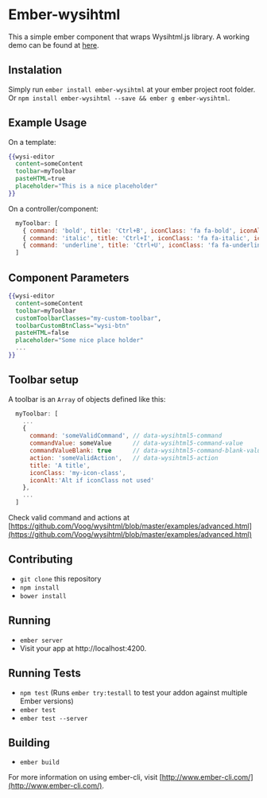 # Ember-wysihtml

This a simple ember component that wraps Wysihtml.js library.
A working demo can be found at [here](http://marcemira.com/ember-wysihtml).

## Instalation

Simply run `ember install ember-wysihtml` at your ember project root folder.
Or `npm install ember-wysihtml --save && ember g ember-wysihtml`.

## Example Usage

On a template:
```handlebars
{{wysi-editor
  content=someContent
  toolbar=myToolbar
  pasteHTML=true
  placeholder="This is a nice placeholder"
}}
```

On a controller/component:
```javascript
  myToolbar: [
    { command: 'bold', title: 'Ctrl+B', iconClass: 'fa fa-bold', iconAlt:'Bold'},
    { command: 'italic', title: 'Ctrl+I', iconClass: 'fa fa-italic', iconAlt:'Italic' },
    { command: 'underline', title: 'Ctrl+U', iconClass: 'fa fa-underline', iconAlt:'Underline' }
  ]
```

## Component Parameters
```handlebars
{{wysi-editor
  content=someContent
  toolbar=myToolbar
  customToolbarClasses="my-custom-toolbar",
  toolbarCustomBtnClass="wysi-btn"
  pasteHTML=false
  placeholder="Some nice place holder"
  ...  
}}
```

## Toolbar setup

A toolbar is an `Array` of objects defined like this:

```javascript
  myToolbar: [
    ...
    { 
      command: 'someValidCommand', // data-wysihtml5-command
      commandValue: someValue      // data-wysihtml5-command-value
      commandValueBlank: true      // data-wysihtml5-command-blank-value (boolean)
      action: 'someValidAction',   // data-wysihtml5-action
      title: 'A title',
      iconClass: 'my-icon-class', 
      iconAlt:'Alt if iconClass not used'
    },
    ...
  ]
```

Check valid command and actions at [https://github.com/Voog/wysihtml/blob/master/examples/advanced.html](https://github.com/Voog/wysihtml/blob/master/examples/advanced.html)

## Contributing

* `git clone` this repository
* `npm install`
* `bower install`

## Running

* `ember server`
* Visit your app at http://localhost:4200.

## Running Tests

* `npm test` (Runs `ember try:testall` to test your addon against multiple Ember versions)
* `ember test`
* `ember test --server`

## Building

* `ember build`

For more information on using ember-cli, visit [http://www.ember-cli.com/](http://www.ember-cli.com/).
